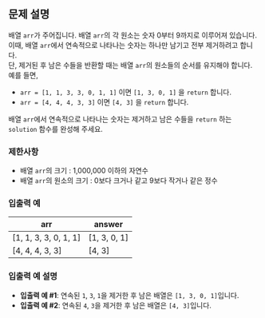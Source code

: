 ## 문제 설명

배열 `arr`가 주어집니다. 배열 `arr`의 각 원소는 숫자 0부터 9까지로 이루어져 있습니다.  
이때, 배열 `arr`에서 연속적으로 나타나는 숫자는 하나만 남기고 전부 제거하려고 합니다.  
단, 제거된 후 남은 수들을 반환할 때는 배열 `arr`의 원소들의 순서를 유지해야 합니다.  
예를 들면,

- `arr = [1, 1, 3, 3, 0, 1, 1]` 이면 `[1, 3, 0, 1]` 을 `return` 합니다.
- `arr = [4, 4, 4, 3, 3]` 이면 `[4, 3]` 을 `return` 합니다.

배열 `arr`에서 연속적으로 나타나는 숫자는 제거하고 남은 수들을 `return` 하는 `solution` 함수를 완성해 주세요.

### 제한사항
- 배열 `arr`의 크기 : 1,000,000 이하의 자연수
- 배열 `arr`의 원소의 크기 : 0보다 크거나 같고 9보다 작거나 같은 정수

### 입출력 예

| arr               | answer          |
|-------------------|-----------------|
| [1, 1, 3, 3, 0, 1, 1] | [1, 3, 0, 1]   |
| [4, 4, 4, 3, 3]   | [4, 3]          |

### 입출력 예 설명
- **입출력 예 #1**: 연속된 `1`, `3`, `1`을 제거한 후 남은 배열은 `[1, 3, 0, 1]`입니다.
- **입출력 예 #2**: 연속된 `4`, `3`을 제거한 후 남은 배열은 `[4, 3]`입니다.
